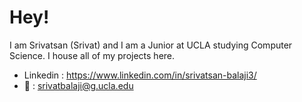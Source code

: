 # Hey!

I am Srivatsan (Srivat) and I am a Junior at UCLA studying Computer Science. I house all of my projects here.

- Linkedin : https://www.linkedin.com/in/srivatsan-balaji3/
- 📨 : srivatbalaji@g.ucla.edu
